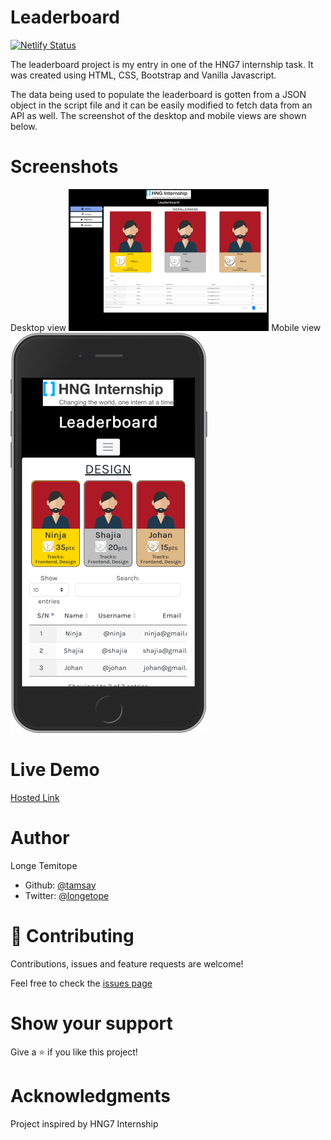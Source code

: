 # Leaderboard

[![Netlify Status](https://api.netlify.com/api/v1/badges/40dc40d4-59df-46b4-beec-3d3febd11a76/deploy-status)](https://app.netlify.com/sites/wizardly-bassi-8d563d/deploys)

The leaderboard project is my entry in one of the HNG7 internship task. It was created using HTML, CSS, Bootstrap and Vanilla Javascript. 

The data being used to populate the leaderboard is gotten from a JSON object in the script file and it can be easily modified to fetch data from an API as well. The screenshot of the desktop and mobile views are shown below.

# Screenshots

Desktop view
<img src="desktop.png" alt="desktop" width="320"/>
Mobile view
<img src="mobile.png" alt="mobile"/>


# Live Demo

[Hosted Link](https://wizardly-bassi-8d563d.netlify.app)

# Author

Longe Temitope
- Github: [@tamsay](https://github.com/tamsay)
- Twitter: [@longetope](https://twitter.com/longetope)

# 🤝 Contributing

Contributions, issues and feature requests are welcome!

Feel free to check the [issues page](https://github.com/tamsay/Leaderboard/issues)

# Show your support

Give a ⭐️ if you like this project!

# Acknowledgments

Project inspired by HNG7 Internship